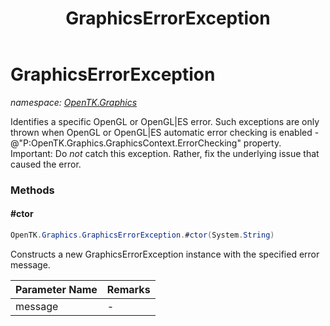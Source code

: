 ﻿---
title: GraphicsErrorException
---

# GraphicsErrorException
_namespace: [OpenTK.Graphics](N-OpenTK.Graphics.html)_

Identifies a specific OpenGL or OpenGL|ES error. Such exceptions are only thrown
 when OpenGL or OpenGL|ES automatic error checking is enabled -
 @"P:OpenTK.Graphics.GraphicsContext.ErrorChecking" property.
 Important: Do *not* catch this exception. Rather, fix the underlying issue that caused the error.

### Methods

#### #ctor
```csharp
OpenTK.Graphics.GraphicsErrorException.#ctor(System.String)
```
Constructs a new GraphicsErrorException instance with the specified error message.

|Parameter Name|Remarks|
|--------------|-------|
|message|-|





